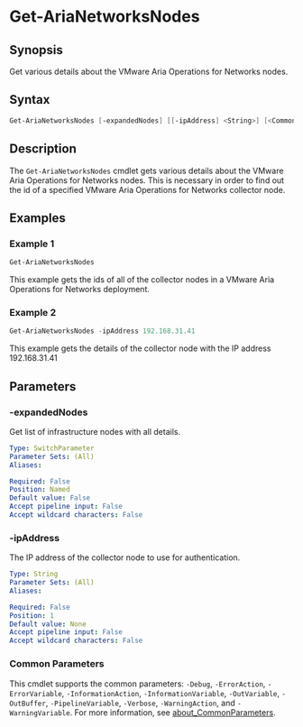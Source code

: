 # Get-AriaNetworksNodes

## Synopsis

Get various details about the VMware Aria Operations for Networks nodes.

## Syntax

```powershell
Get-AriaNetworksNodes [-expandedNodes] [[-ipAddress] <String>] [<CommonParameters>]
```

## Description

The `Get-AriaNetworksNodes` cmdlet gets various details about the VMware Aria Operations for Networks nodes.
This is necessary in order to find out the id of a specified VMware Aria Operations for Networks collector node.

## Examples

### Example 1

```powershell
Get-AriaNetworksNodes
```

This example gets the ids of all of the collector nodes in a VMware Aria Operations for Networks deployment.

### Example 2

```powershell
Get-AriaNetworksNodes -ipAddress 192.168.31.41
```

This example gets the details of the collector node with the IP address 192.168.31.41

## Parameters

### -expandedNodes

Get list of infrastructure nodes with all details.

```yaml
Type: SwitchParameter
Parameter Sets: (All)
Aliases:

Required: False
Position: Named
Default value: False
Accept pipeline input: False
Accept wildcard characters: False
```

### -ipAddress

The IP address of the collector node to use for authentication.

```yaml
Type: String
Parameter Sets: (All)
Aliases:

Required: False
Position: 1
Default value: None
Accept pipeline input: False
Accept wildcard characters: False
```

### Common Parameters

This cmdlet supports the common parameters: `-Debug`, `-ErrorAction`, `-ErrorVariable`, `-InformationAction`, `-InformationVariable`, `-OutVariable`, `-OutBuffer`, `-PipelineVariable`, `-Verbose`, `-WarningAction`, and `-WarningVariable`. For more information, see [about_CommonParameters](http://go.microsoft.com/fwlink/?LinkID=113216).
